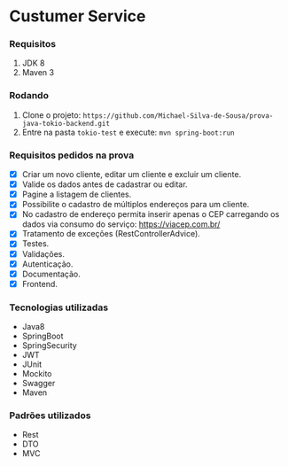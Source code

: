 # Custumer Service

### Requisitos

1. JDK 8
1. Maven 3

### Rodando

1. Clone o projeto: `https://github.com/Michael-Silva-de-Sousa/prova-java-tokio-backend.git`
1. Entre na pasta `tokio-test` e execute: `mvn spring-boot:run`

### Requisitos pedidos na prova
- [x] Criar um novo cliente, editar um cliente e excluir um cliente.
- [x] Valide os dados antes de cadastrar ou editar.
- [x] Pagine a listagem de clientes.
- [x] Possibilite o cadastro de múltiplos endereços para um cliente.
- [x] No cadastro de endereço permita inserir apenas o CEP carregando os dados via consumo do serviço: https://viacep.com.br/
- [x] Tratamento de exceções (RestControllerAdvice).
- [x] Testes.
- [x] Validações.
- [x] Autenticação.
- [x] Documentação.
- [x] Frontend.

### Tecnologias utilizadas
- Java8
- SpringBoot
- SpringSecurity
- JWT
- JUnit
- Mockito
- Swagger
- Maven

### Padrões utilizados
- Rest
- DTO
- MVC


